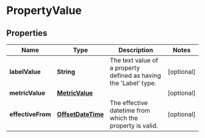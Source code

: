 

# PropertyValue

## Properties

Name | Type | Description | Notes
------------ | ------------- | ------------- | -------------
**labelValue** | **String** | The text value of a property defined as having the &#39;Label&#39; type. |  [optional]
**metricValue** | [**MetricValue**](MetricValue.md) |  |  [optional]
**effectiveFrom** | [**OffsetDateTime**](OffsetDateTime.md) | The effective datetime from which the property is valid. |  [optional]



